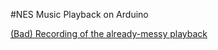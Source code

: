 #NES Music Playback on Arduino

[(Bad) Recording of the already-messy playback](https://github.com/khedoros/nes_music_translate/blob/master/playZelda/zeldaPlayback.ogg)
